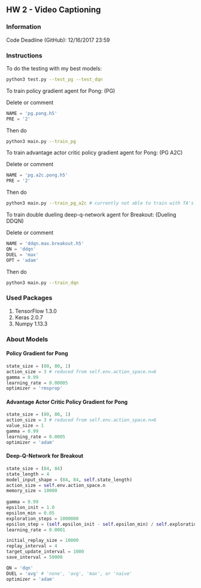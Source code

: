 ## HW 2 - Video Captioning

### Information

Code Deadline (GitHub): 12/16/2017 23:59

### Instructions

To do the testing with my best models:
```bash
python3 test.py --test_pg --test_dqn
```

To train policy gradient agent for Pong: (PG)

Delete or comment
```python
NAME = 'pg.pong.h5'
PRE = '2'
```

Then do
```bash
python3 main.py --train_pg
```

To train advantage actor critic policy gradient agent for Pong: (PG A2C)

Delete or comment
```python
NAME = 'pg.a2c.pong.h5'
PRE = '2'
```

Then do
```bash
python3 main.py --train_pg_a2c # currently not able to train with TA's sample code
```

To train double dueling deep-q-network agent for Breakout: (Dueling DDQN)

Delete or comment
```python
NAME = 'ddqn.max.breakout.h5'
QN = 'ddqn'
DUEL = 'max'
OPT = 'adam'
```

Then do
```bash
python3 main.py --train_dqn
```

### Used Packages

1. TensorFlow 1.3.0
2. Keras 2.0.7
3. Numpy 1.13.3

### About Models

#### Policy Gradient for Pong

```python
state_size = (80, 80, 1)
action_size = 3 # reduced from self.env.action_space.n=6
gamma = 0.99
learning_rate = 0.00005
optimizer = 'rmsprop'
```

#### Advantage Actor Critic Policy Gradient for Pong

```python
state_size = (80, 80, 1)
action_size = 3 # reduced from self.env.action_space.n=6
value_size = 1
gamma = 0.99
learning_rate = 0.0005
optimizer = 'adam'
```

#### Deep-Q-Network for Breakout

```python
state_size = (84, 84)
state_length = 4
model_input_shape = (84, 84, self.state_length)
action_size = self.env.action_space.n
memory_size = 10000
        
gamma = 0.99
epsilon_init = 1.0
epsilon_min = 0.05
exploration_steps = 1000000
epsilon_step = (self.epsilon_init - self.epsilon_min) / self.exploration_steps
learning_rate = 0.0001

initial_replay_size = 10000
replay_interval = 4
target_update_interval = 1000
save_interval = 50000

QN = 'dqn'
DUEL = 'avg' # 'none', 'avg', 'max', or 'naive'
optimizer = 'adam'
```
